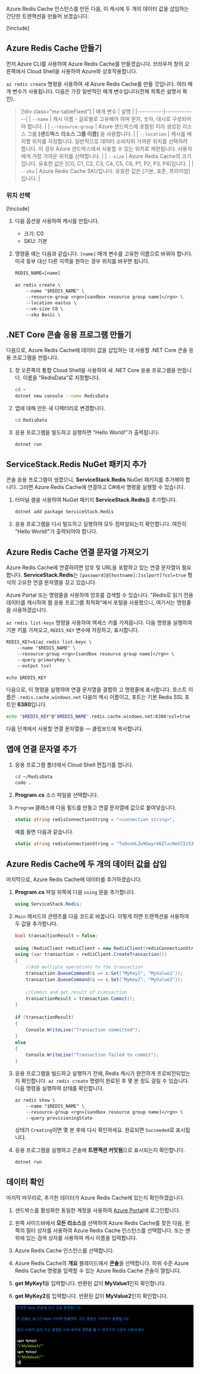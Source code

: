 Azure Redis Cache 인스턴스를 만든 다음, 이 캐시에 두 개의 데이터 값을 삽입하는 간단한 트랜잭션을 만들어 보겠습니다.

<!-- Activate the sandbox -->
[!include[](../../../includes/azure-sandbox-activate.md)]

## <a name="create-an-azure-redis-cache"></a>Azure Redis Cache 만들기

먼저 Azure CLI를 사용하여 Azure Redis Cache를 만들겠습니다. 브라우저 창의 오른쪽에서 Cloud Shell을 사용하여 Azure와 상호작용합니다.

`az redis create` 명령을 사용하여 새 Azure Redis Cache를 만들 것입니다. 여러 매개 변수가 사용됩니다. 다음은 가장 일반적인 매개 변수입니다(전체 목록은 설명서 확인).

> [!div class="mx-tableFixed"]
> | 매개 변수 | 설명 |
> |-----------|-------------|
> | `--name`    | 캐시 이름 - 글로벌로 고유해야 하며 문자, 숫자, 대시로 구성되어야 합니다. |
> | `--resource-group` | Azure 샌드박스에 포함된 미리 생성된 리소스 그룹 **<rgn>[샌드박스 리소스 그룹 이름]</rgn>** 을 사용합니다. |
> | `--location` | 캐시를 배치할 위치를 지정합니다. 일반적으로 데이터 소비자와 가까운 위치를 선택하려 합니다. 이 경우 Azure 샌드박스에서 사용할 수 있는 위치로 제한됩니다. 사용자에게 가장 가까운 위치를 선택합니다. |
> | `--size` | Azure Redis Cache의 크기입니다. 유효한 값은 [C0, C1, C2, C3, C4, C5, C6, P1, P2, P3, P4]입니다. |
> | `--sku` | Azure Redis Cache SKU입니다. 유효한 값은 [기본, 표준, 프리미엄]입니다. |

### <a name="select-a-location"></a>위치 선택
<!-- Resource selection -->
[!include[](../../../includes/azure-sandbox-regions-first-mention-note.md)]

1. 다음 옵션을 사용하여 캐시를 만듭니다.
    - 크기: C0
    - SKU: 기본

1. 명령줄 예는 다음과 같습니다. `[name]` 매개 변수를 고유한 이름으로 바꿔야 합니다. 미국 동부 대신 다른 지역을 원하는 경우 위치를 바꾸면 됩니다.

    ```azurecli
    REDIS_NAME=[name]

    az redis create \
        --name "$REDIS_NAME" \
        --resource-group <rgn>[sandbox resource group name]</rgn> \
        --location eastus \
        --vm-size C0 \
        --sku Basic \
    ```

## <a name="create-a-net-core-console-application"></a>.NET Core 콘솔 응용 프로그램 만들기

다음으로, Azure Redis Cache에 데이터 값을 삽입하는 데 사용할 .NET Core 콘솔 응용 프로그램을 만듭니다.

1. 창 오른쪽의 통합 Cloud Shell을 사용하여 새 .NET Core 응용 프로그램을 만듭니다. 이름을 "RedisData"로 지정합니다.

    ```bash
    cd ~
    dotnet new console --name RedisData
    ```

1. 앱에 대해 만든 새 디렉터리로 변경합니다.

    ```bash
    cd RedisData
    ```

1. 응용 프로그램을 빌드하고 실행하면 "Hello World!"가 출력됩니다.

    ```bash
    dotnet run
    ```

## <a name="add-the-servicestackredis-nuget-package"></a>ServiceStack.Redis NuGet 패키지 추가

콘솔 응용 프로그램이 생겼으니, **ServiceStack.Redis** NuGet 패키지를 추가해야 합니다. 그러면 Azure Redis Cache에 연결하고 C#에서 명령을 실행할 수 있습니다.

1. 터미널 셸을 사용하여 NuGet 패키지 **ServiceStack.Redis**를 추가합니다.

    ```bash
    dotnet add package ServiceStack.Redis
    ```

1. 응용 프로그램을 다시 빌드하고 실행하여 모두 컴파일되는지 확인합니다. 여전히 "Hello World!"가 출력되어야 합니다.

## <a name="get-your-azure-redis-cache-connection-string"></a>Azure Redis Cache 연결 문자열 가져오기

Azure Redis Cache에 연결하려면 암호 및 URL을 포함하고 있는 연결 문자열이 필요합니다. **ServiceStack.Redis**는 `[password]@[hostname]:[sslport]?ssl=true` 형식의 고유한 연결 문자열을 갖고 있습니다.

Azure Portal 또는 명령줄을 사용하여 암호를 검색할 수 있습니다. "Redis로 읽기 전용 데이터를 캐시하여 웹 응용 프로그램 최적화"에서 포털을 사용했으니, 여기서는 명령줄을 사용하겠습니다.

`az redis list-keys` 명령을 사용하여 액세스 키를 가져옵니다. 다음 명령을 실행하여 기본 키를 가져오고, `REDIS_KEY` 변수에 저장하고, 표시합니다.

```azurecli
REDIS_KEY=$(az redis list-keys \
    --name "$REDIS_NAME" \
    --resource-group <rgn>[sandbox resource group name]</rgn> \
    --query primaryKey \
    --output tsv)

echo $REDIS_KEY
```

다음으로, 이 명령을 실행하여 연결 문자열을 결합하 고 명령줄에 표시합니다. 호스트 이름은 `.redis.cache.windows.net` 다음의 캐시 이름이고, 포트는 기본 Redis SSL 포트인 **6380**입니다.

```bash
echo "$REDIS_KEY"@"$REDIS_NAME".redis.cache.windows.net:6380?ssl=true
```

다음 단계에서 사용할 연결 문자열을 &mdash; 클립보드에 복사합니다.

## <a name="add-the-connection-string-to-your-app"></a>앱에 연결 문자열 추가

1. 응용 프로그램 폴더에서 Cloud Shell 편집기를 엽니다.

    ```bash
    cd ~/RedisData
    code .
    ```

1. **Program.cs** 소스 파일을 선택합니다.

1. `Program` 클래스에 다음 필드를 만들고 연결 문자열에 값으로 붙여넣습니다.

    ```csharp
    static string redisConnectionString = "<connection string>";
    ```

    예를 들면 다음과 같습니다.

    ```csharp
    static string redisConnectionString = "ToOosHLZw9Gwyr46ZlxcNeCCIzS35IBkEtwsCt1Xu4c=@myname.redis.cache.windows.net:6380?ssl=true";
    ```

## <a name="insert-two-data-values-into-your-azure-redis-cache"></a>Azure Redis Cache에 두 개의 데이터 값을 삽입

마지막으로, Azure Redis Cache에 데이터를 추가하겠습니다.

1. **Program.cs** 파일 위쪽에 다음 `using` 문을 추가합니다.

    ```csharp
    using ServiceStack.Redis;
    ```

1. `Main` 메서드의 콘텐츠를 다음 코드로 바꿉니다. 이렇게 하면 트랜잭션을 사용하여 두 값을 추가합니다.

    ```csharp
    bool transactionResult = false;

    using (RedisClient redisClient = new RedisClient(redisConnectionString))
    using (var transaction = redisClient.CreateTransaction())
    {
        //Add multiple operations to the transaction
        transaction.QueueCommand(c => c.Set("MyKey1", "MyValue1"));
        transaction.QueueCommand(c => c.Set("MyKey2", "MyValue2"));

        //Commit and get result of transaction
        transactionResult = transaction.Commit();
    }

    if (transactionResult)
    {
        Console.WriteLine("Transaction committed");
    }
    else
    {
        Console.WriteLine("Transaction failed to commit");
    }
    ```

1. 응용 프로그램을 빌드하고 실행하기 전에, Redis 캐시가 완전하게 프로비전되었는지 확인합니다. `az redis create` 명령이 완료된 후 몇 분 정도 걸릴 수 있습니다. 다음 명령을 실행하여 상태를 확인합니다.

    ```azcli
    az redis show \
        --name "$REDIS_NAME" \
        --resource-group <rgn>[sandbox resource group name]</rgn> \
        --query provisioningState
    ```

    상태가 `Creating`이면 몇 분 후에 다시 확인하세요. 완료되면 `Succeeded`로 표시됩니다.

1. 응용 프로그램을 실행하고 콘솔에 **트랜잭션 커밋됨**으로 표시되는지 확인합니다.

    ```bash
    dotnet run
    ```

## <a name="verify-your-data"></a>데이터 확인

마지막 마무리로, 추가한 데이터가 Azure Redis Cache에 있는지 확인하겠습니다.

1. 샌드박스를 활성화한 동일한 계정을 사용하여 [Azure Portal](https://portal.azure.com/learn.docs.microsoft.com?azure-portal=true)에 로그인합니다.

1. 왼쪽 사이드바에서 **모든 리소스**를 선택하여 Azure Redis Cache를 찾은 다음, 왼쪽의 필터 상자를 사용하여 Azure Redis Cache 인스턴스를 선택합니다. 또는 맨 위에 있는 검색 상자를 사용하여 캐시 이름을 입력합니다.

1. Azure Redis Cache 인스턴스를 선택합니다.

1. Azure Redis Cache의 **개요** 블레이드에서 **콘솔**을 선택합니다. 하위 수준 Azure Redis Cache 명령을 입력할 수 있는 Azure Redis Cache 콘솔이 열립니다.

1. **get MyKey1**을 입력합니다. 반환된 값이 **MyValue1**인지 확인합니다.

1. **get MyKey2**를 입력합니다. 반환된 값이 **MyValue2**인지 확인합니다.

    ![값 MyKey1 및 MyKey2를 보여주는 Azure Redis Cache 콘솔 스크린샷.](../media/4-redis-console.png)